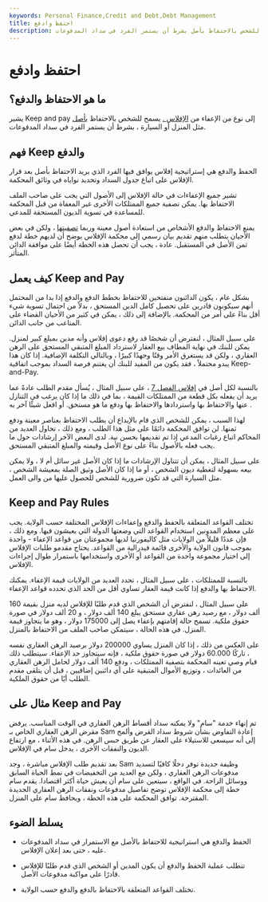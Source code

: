 ```yaml
---
keywords: Personal Finance,Credit and Debt,Debt Management
title: احتفظ وادفع
description: الاحتفاظ والدفع هو إعفاء من الإفلاس. يسمح للشخص بالاحتفاظ بأصل بشرط أن يستمر الفرد في سداد المدفوعات.
---
```


# احتفظ وادفع
## ما هو الاحتفاظ والدفع؟

يشير Keep and pay إلى نوع من الإعفاء من [الإفلاس .](/bankruptcy) يسمح للشخص بالاحتفاظ [بأصل](/asset) مثل المنزل أو السيارة ، بشرط أن يستمر الفرد في سداد المدفوعات.

## فهم Keep والدفع

الحفظ والدفع هي إستراتيجية إفلاس يوافق فيها الفرد الذي يريد الاحتفاظ بأصل بعد قرار الإفلاس على اتباع جدول السداد وتحديد نواياه في وثائق المحكمة.

تشير جميع الإعفاءات في حالة الإفلاس إلى الأصول التي يجب على صاحب الملف الاحتفاظ بها. يمكن تصفية جميع الممتلكات الأخرى غير المعفاة من قبل المحكمة للمساعدة في تسوية الديون المستحقة للمدعي.

يمنع الاحتفاظ والدفع الأشخاص من استعادة أصول معينة وربما [تصفيتها](/liquidate) ، ولكن في بعض الأحيان يتطلب منهم تقديم بيان رسمي إلى محكمة الإفلاس يوضح أن لديهم خطة لدفع ثمن الأصل في المستقبل. عادة ، يجب أن تحصل هذه الخطة أيضًا على موافقة الدائن المتأثر.

## كيف يعمل Keep and Pay

بشكل عام ، يكون الدائنون منفتحين للاحتفاظ بخطط الدفع والدفع إذا بدا من المحتمل أنهم سيكونون قادرين على تحصيل كامل الدين المستحق ، بدلاً من احتمال تسوية شيء أقل بناءً على أمر من المحكمة. بالإضافة إلى ذلك ، يمكن في كثير من الأحيان القضاء على المتاعب من جانب الدائن.

على سبيل المثال ، لنفترض أن شخصًا قد رفع دعوى إفلاس وأنه مدين بمبلغ كبير لمنزل. يمكن للبنك في نهاية المطاف بيع العقار لاسترداد المبلغ المتبقي المستحق على الرهن العقاري ، ولكن قد يستغرق الأمر وقتًا وجهدًا كبيرًا ، وبالتالي التكلفة الإضافية. إذا كان هذا يبدو محتملاً ، فقد يكون من المفيد للبنك أن يغتنم فرصة السداد بموجب اتفاقية Keep-and-Pay.

بالنسبة لكل أصل في [إفلاس الفصل 7](/chapter7) ، على سبيل المثال ، يُسأل مقدم الطلب عادةً عما يريد أن يفعله بكل قطعة من الممتلكات القيمة ، بما في ذلك ما إذا كان يرغب في التنازل عنها والاحتفاظ بها واستردادها والاحتفاظ بها ودفع ما هو مستحق. أو افعل شيئًا آخر به .

لهذا السبب ، يمكن للشخص الذي قام بالإيداع أن يطلب الاحتفاظ بعناصر معينة ودفع ثمنها. لن توافق المحكمة دائمًا على مثل هذا الطلب ، ومع ذلك ، تحاول العديد من المحاكم اتباع رغبات المدعي إذا تم تقديمها بحسن نية. لدى البعض الآخر إرشادات حول ما يجب فعله بالأصول بناءً على نوع الأصل وقيمته والمبلغ المتبقي المستحق.

على سبيل المثال ، يمكن أن تتناول الإرشادات ما إذا كان الأصل غير سائل أم لا ، ولا يمكن بيعه بسهولة لتغطية ديون الشخص ، أو ما إذا كان الأصل وثيق الصلة بمعيشة الشخص ، مثل السيارة التي قد تكون ضرورية للشخص للحصول عليها من والى العمل.

## Keep and Pay Rules

تختلف القواعد المتعلقة بالحفظ والدفع وإعفاءات الإفلاس المختلفة حسب الولاية. يجب على معظم المدونين استخدام القواعد التي وضعتها الدولة التي يعيشون فيها. ومع ذلك ، فإن عددًا قليلاً من الولايات مثل كاليفورنيا لديها مجموعتان من قواعد الإعفاء - واحدة بموجب قانون الولاية والأخرى قائمة فيدرالية من القواعد. يحتاج مقدمو طلبات الإفلاس إلى اختيار مجموعة واحدة من القواعد أو الأخرى واستخدامها باستمرار طوال إجراءات الإفلاس.

بالنسبة للممتلكات ، على سبيل المثال ، تحدد العديد من الولايات قيمة الإعفاء. يمكنك الاحتفاظ بها والدفع إذا كانت قيمة العقار تساوي أقل من الحد الذي تحدده قواعد الإعفاء.

على سبيل المثال ، لنفترض أن الشخص الذي قدم طلبًا للإفلاس لديه منزل بقيمة 160 ألف دولار ، مع رصيد رهن عقاري مستحق يبلغ 140 ألف دولار ، و 20 ألف دولار في صورة حقوق ملكية. تسمح حالة إقامتهم بإعفاء يصل إلى 175000 دولار ، وهو ما يتجاوز قيمة المنزل. في هذه الحالة ، سيتمكن صاحب الملف من الاحتفاظ بالمنزل.

على العكس من ذلك ، إذا كان المنزل يساوي 200000 دولار برصيد الرهن العقاري نفسه ، تاركًا 60.000 دولار في صورة حقوق ملكية ، فإنه سيتجاوز حد الإعفاء. سيتطلب ذلك قيام وصي تعينه المحكمة بتصفية الممتلكات ، ودفع 140 ألف دولار لحامل الرهن العقاري من العائدات ، وتوزيع الأموال المتبقية على أي دائنين إضافيين ، قبل أن يتلقى مقدم الطلب أيًا من حقوق الملكية.

## مثال على Keep and Pay

تم إنهاء خدمة "سام" ولا يمكنه سداد أقساط الرهن العقاري في الوقت المناسب. يرفض مقرض الرهن العقاري الخاص بـ Sam إعادة التفاوض بشأن شروط سداد القرض وألمح إلى أنه سيسعى للاستيلاء على العقار عن طريق حبس الرهن. في هذه الأثناء ، مع ارتفاع الديون والنفقات الأخرى ، يدخل سام في الإفلاس.

بعد تقديم طلب الإفلاس مباشرة ، وجد Sam وظيفة جديدة توفر دخلًا كافيًا لتسديد مدفوعات الرهن العقاري ، ولكن مع العديد من التخفيضات في نمط الحياة السابق ووسائل الراحة. في الواقع ، سيتعين على سام أن يعيش حياة أكثر اقتصادا. يقدم سام خطة إلى محكمة الإفلاس توضح تفاصيل مدفوعات ونفقات الرهن العقاري الجديدة المقترحة. توافق المحكمة على هذه الخطة ، ويحافظ سام على المنزل.

## يسلط الضوء

- الحفظ والدفع هي استراتيجية للاحتفاظ بالأصل مع الاستمرار في سداد المدفوعات عليه ، حتى بعد إعلان الإفلاس.

- تتطلب عملية الحفظ والدفع أن يكون المدين أو الشخص الذي قدم طلبًا للإفلاس قادرًا على مواكبة مدفوعات الأصل.

- تختلف القواعد المتعلقة بالاحتفاظ بالدفع والدفع حسب الولاية.

